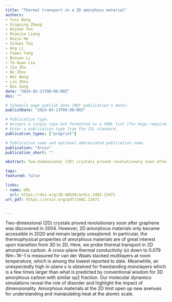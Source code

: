 ```yaml
---
title: "Thermal transport in a 2D amorphous material"
authors:
- Yuxi Wang
- Xingxing Zhang
- Wujuan Yan
- Nianjie Liang
- Haiyu He
- Xinwei Tao
- Ang Li
- Fuwei Yang
- Buxuan Li
- Te-Huan Liu
- Jia Zhu
- Wu Zhou
- Wei Wang
- Lin Zhou
- Bai Song
date: "2024-02-21T00:00:00Z"
doi: ""

# Schedule page publish date (NOT publication's date).
publishDate: "2024-03-13T00:00:00Z"

# Publication type.
# Accepts a single type but formatted as a YAML list (for Hugo requirements).
# Enter a publication type from the CSL standard.
publication_types: ["preprint"]

# Publication name and optional abbreviated publication name.
publication: "Arxiv"
publication_short: ""

abstract: Two-dimensional (2D) crystals proved revolutionary soon after graphene was discovered in 2004. However, 2D amorphous materials only became accessible in 2020 and remain largely unexplored. In particular, the thermophysical properties of amorphous materials are of great interest upon transition from 3D to 2D. Here, we probe thermal transport in 2D amorphous carbon. A cross-plane thermal conductivity (κ) down to 0.079 Wm−1K−1 is measured for van der Waals stacked multilayers at room temperature, which is among the lowest reported to date. Meanwhile, an unexpectedly high in-plane κ is obtained for freestanding monolayers which is a few times larger than what is predicted by conventional wisdom for 3D amorphous carbon with similar sp2 fraction. Our molecular dynamics simulations reveal the role of disorder and highlight the impact of dimensionality. Amorphous materials at the 2D limit open up new avenues for understanding and manipulating heat at the atomic scale.

tags: 
featured: false

links:
- name: URL
  url: https://doi.org/10.48550/arXiv.2402.13471
url_pdf: https://arxiv.org/pdf/2402.13471


---
```


Two-dimensional (2D) crystals proved revolutionary soon after graphene was discovered in 2004. However, 2D amorphous materials only became accessible in 2020 and remain largely unexplored. In particular, the thermophysical properties of amorphous materials are of great interest upon transition from 3D to 2D. Here, we probe thermal transport in 2D amorphous carbon. A cross-plane thermal conductivity (κ) down to 0.079 Wm−1K−1 is measured for van der Waals stacked multilayers at room temperature, which is among the lowest reported to date. Meanwhile, an unexpectedly high in-plane κ is obtained for freestanding monolayers which is a few times larger than what is predicted by conventional wisdom for 3D amorphous carbon with similar sp2 fraction. Our molecular dynamics simulations reveal the role of disorder and highlight the impact of dimensionality. Amorphous materials at the 2D limit open up new avenues for understanding and manipulating heat at the atomic scale.